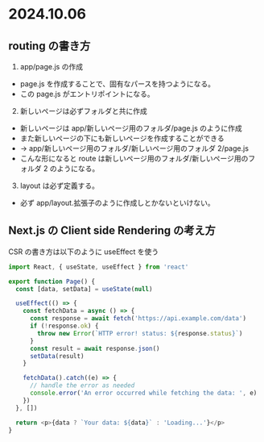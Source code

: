 # 2024.10.06

## routing の書き方

1. app/page.js の作成

- page.js を作成することで、固有なパースを持つようになる。
- この page.js がエントリポイントになる。

2. 新しいページは必ずフォルダと共に作成

- 新しいページは app/新しいページ用のフォルダ/page.js のように作成
- また新しいページの下にも新しいページを作成することができる
- -> app/新しいページ用のフォルダ/新しいページ用のフォルダ 2/page.js
- こんな形になると route は新しいページ用のフォルダ/新しいページ用のフォルダ 2 のようになる。

3. layout は必ず定義する。

- 必ず app/layout.拡張子のように作成しとかないといけない。

## Next.js の Client side Rendering の考え方

CSR の書き方は以下のように useEffect を使う

``` javascript
import React, { useState, useEffect } from 'react'

export function Page() {
  const [data, setData] = useState(null)

  useEffect(() => {
    const fetchData = async () => {
      const response = await fetch('https://api.example.com/data')
      if (!response.ok) {
        throw new Error(`HTTP error! status: ${response.status}`)
      }
      const result = await response.json()
      setData(result)
    }

    fetchData().catch((e) => {
      // handle the error as needed
      console.error('An error occurred while fetching the data: ', e)
    })
  }, [])

  return <p>{data ? `Your data: ${data}` : 'Loading...'}</p>
}
```
